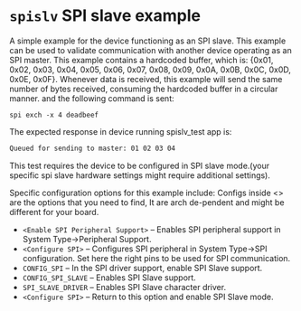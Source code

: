 # `spislv` SPI slave example

A simple example for the device functioning as an SPI slave. This
example can be used to validate communication with another device
operating as an SPI master. This example contains a hardcoded buffer,
which is: {0x01, 0x02, 0x03, 0x04, 0x05, 0x06, 0x07, 0x08, 0x09, 0x0A,
0x0B, 0x0C, 0x0D, 0x0E, 0x0F}. Whenever data is received, this example
will send the same number of bytes received, consuming the hardcoded
buffer in a circular manner. and the following command is sent:

`spi exch -x 4 deadbeef`

The expected response in device running spislv\_test app is:

``` bash
Queued for sending to master: 01 02 03 04
```

This test requires the device to be configured in SPI slave mode.(your
specific spi slave hardware settings might require additional settings).

Specific configuration options for this example include: Configs inside
\<\> are the options that you need to find, It are arch de-pendent and
might be different for your board.

  - `<Enable SPI Peripheral Support>` – Enables SPI peripheral support
    in System Type-\>Peripheral Support.
  - `<Configure SPI>` – Configures SPI peripheral in System Type-\>SPI
    configuration. Set here the right pins to be used for SPI
    communication.
  - `CONFIG_SPI` – In the SPI driver support, enable SPI Slave support.
  - `CONFIG_SPI_SLAVE` – Enables SPI Slave support.
  - `SPI_SLAVE_DRIVER` – Enables SPI Slave character driver.
  - `<Configure SPI>` – Return to this option and enable SPI Slave mode.
